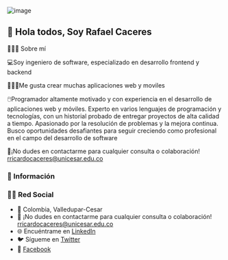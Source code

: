 ![image](https://github.com/user-attachments/assets/ee3e0604-b59c-480f-868e-5154ee7f04c4)


## 👋 Hola todos, Soy Rafael Caceres 

👨🏼‍💻 Sobre mí

💻Soy ingeniero de software, especializado en desarrollo frontend y backend

👨🏼‍💻Me gusta crear muchas aplicaciones web y moviles

🖱️Programador altamente motivado y con experiencia en el desarrollo de aplicaciones web y móviles. Experto en varios lenguajes de programación y tecnologías, con un historial probado de entregar proyectos de alta calidad a tiempo. Apasionado por la resolución de problemas y la mejora continua. Busco oportunidades desafiantes para seguir creciendo como profesional en el campo del desarrollo de software

📧¡No dudes en contactarme para cualquier consulta o colaboración! rricardocaceres@unicesar.edu.co


### 🔹 Información
### 🧑‍💻 Red Social
- 📍 Colombia, Valledupar-Cesar
- 📧 ¡No dudes en contactarme para cualquier consulta o colaboración! [rricardocaceres@unicesar.edu.co](mailto:rricardocaceres@unicesar.edu.co)
- 🌐 Encuéntrame en [LinkedIn](https://www.linkedin.com/in/rricardocaceres/)
- 🐦 Sígueme en [Twitter](https://twitter.com/tu_usuario)
- 🔗 [Facebook](https://www.facebook.com/neymarcaceres.kceresdaza?mibextid=ZbWKwL)











<!--
**RafaelCaceres98/RafaelCaceres98** is a ✨ _special_ ✨ repository because its `README.md` (this file) appears on your GitHub profile.

Here are some ideas to get you started:

- 🔭 I’m currently working on ...
- 🌱 I’m currently learning ...
- 👯 I’m looking to collaborate on ...
- 🤔 I’m looking for help with ...
- 💬 Ask me about ...
- 📫 How to reach me: ...
- 😄 Pronouns: ...
- ⚡ Fun fact: ...
-->
